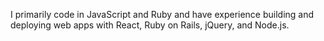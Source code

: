 I primarily code in JavaScript and Ruby and have experience building and deploying web apps with React, Ruby on Rails, jQuery, and Node.js.
